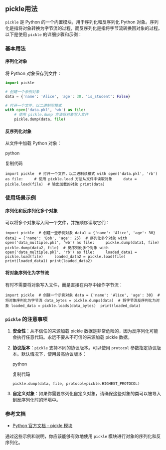 ## pickle用法

`pickle` 是 Python 的一个内置模块，用于序列化和反序列化 Python 对象。序列化是指将对象转换为字节流的过程，而反序列化是指将字节流转换回对象的过程。以下是使用 `pickle` 的详细步骤和示例：

### 基本用法

#### 序列化对象

将 Python 对象保存到文件：

~~~py
import pickle

# 创建一个示例对象
data = {'name': 'Alice', 'age': 30, 'is_student': False}

# 打开一个文件，以二进制写模式
with open('data.pkl', 'wb') as file:
    # 使用 pickle.dump 方法将对象写入文件
    pickle.dump(data, file)

~~~

#### 反序列化对象

从文件中加载 Python 对象：

python

复制代码

`import pickle  # 打开一个文件，以二进制读模式 with open('data.pkl', 'rb') as file:     # 使用 pickle.load 方法从文件中读取对象     data = pickle.load(file)  # 输出加载的对象 print(data)`

### 使用场景示例

#### 序列化和反序列化多个对象

可以将多个对象写入同一个文件，并按顺序读取它们：


`import pickle  # 创建一些示例对象 data1 = {'name': 'Alice', 'age': 30} data2 = {'name': 'Bob', 'age': 25}  # 序列化多个对象 with open('data_multiple.pkl', 'wb') as file:     pickle.dump(data1, file)     pickle.dump(data2, file)  # 反序列化多个对象 with open('data_multiple.pkl', 'rb') as file:     loaded_data1 = pickle.load(file)     loaded_data2 = pickle.load(file)  print(loaded_data1) print(loaded_data2)`

#### 将对象序列化为字节流

有时不需要将对象写入文件，而是直接在内存中操作字节流：



`import pickle  # 创建一个示例对象 data = {'name': 'Alice', 'age': 30}  # 将对象序列化为字节流 data_bytes = pickle.dumps(data)  # 将字节流反序列化为对象 loaded_data = pickle.loads(data_bytes)  print(loaded_data)`

### `pickle` 的注意事项

1.  **安全性**：从不信任的来源加载 pickle 数据是非常危险的，因为反序列化可能会执行任意代码。永远不要从不可信的来源加载 pickle 数据。
    
2.  **协议版本**：`pickle` 支持不同的协议版本。可以使用 `protocol` 参数指定协议版本。默认情况下，使用最高协议版本：
    
    python
    
    复制代码
    
    `pickle.dump(data, file, protocol=pickle.HIGHEST_PROTOCOL)`
    
3.  **自定义对象**：如果你需要序列化自定义对象，请确保这些对象的类可以被导入到反序列化时的环境中。
    

### 参考文档

-   [Python 官方文档 - pickle 模块](https://docs.python.org/3/library/pickle.html)

通过这些示例和说明，你应该能够有效地使用 `pickle` 模块进行对象的序列化和反序列化。


<!--stackedit_data:
eyJoaXN0b3J5IjpbMTMxMjQ4Mjc1MywtMjA4ODc0NjYxMl19
-->